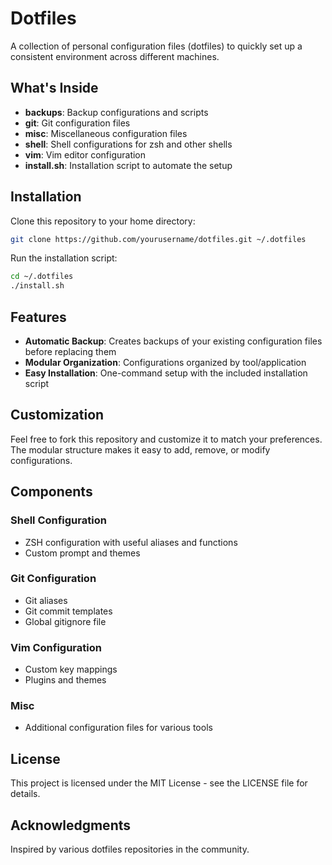 # Dotfiles

A collection of personal configuration files (dotfiles) to quickly set up a consistent environment across different machines.

## What's Inside

- **backups**: Backup configurations and scripts
- **git**: Git configuration files
- **misc**: Miscellaneous configuration files
- **shell**: Shell configurations for zsh and other shells
- **vim**: Vim editor configuration
- **install.sh**: Installation script to automate the setup

## Installation

Clone this repository to your home directory:

```bash
git clone https://github.com/yourusername/dotfiles.git ~/.dotfiles
```

Run the installation script:

```bash
cd ~/.dotfiles
./install.sh
```

## Features

- **Automatic Backup**: Creates backups of your existing configuration files before replacing them
- **Modular Organization**: Configurations organized by tool/application
- **Easy Installation**: One-command setup with the included installation script

## Customization

Feel free to fork this repository and customize it to match your preferences. The modular structure makes it easy to add, remove, or modify configurations.

## Components

### Shell Configuration
- ZSH configuration with useful aliases and functions
- Custom prompt and themes

### Git Configuration
- Git aliases
- Git commit templates
- Global gitignore file

### Vim Configuration
- Custom key mappings
- Plugins and themes

### Misc
- Additional configuration files for various tools

## License

This project is licensed under the MIT License - see the LICENSE file for details.

## Acknowledgments

Inspired by various dotfiles repositories in the community.
